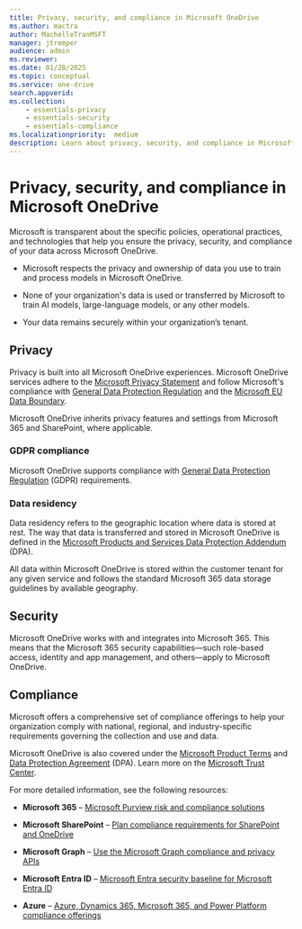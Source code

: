 ```yaml
---
title: Privacy, security, and compliance in Microsoft OneDrive
ms.author: mactra
author: MachelleTranMSFT
manager: jtremper
audience: admin
ms.reviewer: 
ms.date: 01/28/2025
ms.topic: conceptual
ms.service: one-drive
search.appverid: 
ms.collection: 
    - essentials-privacy
    - essentials-security
    - essentials-compliance
ms.localizationpriority:  medium
description: Learn about privacy, security, and compliance in Microsoft OneDrive.
---
```


# Privacy, security, and compliance in Microsoft OneDrive

Microsoft is transparent about the specific policies, operational practices, and technologies that help you ensure the privacy, security, and compliance of your data across Microsoft OneDrive.

- Microsoft respects the privacy and ownership of data you use to train and process models in Microsoft OneDrive.

- None of your organization's data is used or transferred by Microsoft to train AI models, large-language models, or any other models.

- Your data remains securely within your organization’s tenant.

## Privacy

Privacy is built into all Microsoft OneDrive experiences. Microsoft OneDrive services adhere to the [Microsoft Privacy Statement](https://privacy.microsoft.com/privacystatement) and follow Microsoft's compliance with [General Data Protection Regulation](/compliance/regulatory/gdpr) and the [Microsoft EU Data Boundary](https://www.microsoft.com/trust-center/privacy/european-data-boundary-eudb).

Microsoft OneDrive inherits privacy features and settings from Microsoft 365 and SharePoint, where applicable.

### GDPR compliance

Microsoft OneDrive supports compliance with [General Data Protection Regulation](/compliance/regulatory/gdpr) (GDPR) requirements.

### Data residency

Data residency refers to the geographic location where data is stored at rest. The way that data is transferred and stored in Microsoft OneDrive is defined in the [Microsoft Products and Services Data Protection Addendum](https://www.microsoft.com/licensing/docs/view/Microsoft-Products-and-Services-Data-Protection-Addendum-DPA) (DPA).

All data within Microsoft OneDrive is stored within the customer tenant for any given service and follows the standard Microsoft 365 data storage guidelines by available geography.

## Security

Microsoft OneDrive works with and integrates into Microsoft 365. This means that the Microsoft 365 security capabilities—such role-based access, identity and app management, and others—apply to Microsoft OneDrive.

## Compliance

Microsoft offers a comprehensive set of compliance offerings to help your organization comply with national, regional, and industry-specific requirements governing the collection and use and data.

Microsoft OneDrive is also covered under the [Microsoft Product Terms](https://www.microsoft.com/licensing/docs/view/Product-Terms) and [Data Protection Agreement](https://www.microsoft.com/licensing/docs/view/Microsoft-Products-and-Services-Data-Protection-Addendum-DPA?year=2021#:%7E:text=Microsoft%20Products%20and%20Services%20Data%20Protection%20Addendum%20%28DPA%29,to%20the%20Product%20Terms%20site%20%28and%20formerly%20OST%29) (DPA). Learn more on the [Microsoft Trust Center](https://www.microsoft.com/trustcenter).

For more detailed information, see the following resources:

- **Microsoft 365** – [Microsoft Purview risk and compliance solutions](/purview/purview-compliance)

- **Microsoft SharePoint** – [Plan compliance requirements for SharePoint and OneDrive](/SharePoint/compliant-environment)

- **Microsoft Graph** – [Use the Microsoft Graph compliance and privacy APIs](/graph/api/resources/complianceapioverview)

- **Microsoft Entra ID** – [Microsoft Entra security baseline for Microsoft Entra ID](/security/benchmark/azure/baselines/aad-security-baseline)

- **Azure** – [Azure, Dynamics 365, Microsoft 365, and Power Platform compliance offerings](/azure/compliance/offerings/)
